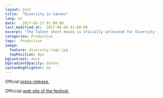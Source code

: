 ```yaml
---
layout: post
title:  "Diversity in Cannes"
lang: en
date:   2017-05-17 01:00:00
last_modified_at:  2017-06-04 01:00:00
excerpt: "The Talent short movie is oficially seleceted for Diversity in Cannes showcase."
categories: Production
tags:  Production
image:
  feature: diversity-logo.jpg
  topPosition: 0px
bgContrast: dark
bgGradientOpacity: darker
syntaxHighlighter: no
---
```


Official <a href="http://mailchi.mp/f9cab0590759/2017diversityincannesofficialselectionsupdated1">press-release.</a>

Officcial <a href="http://diversityincannes.com/">web site of the festival.</a>

<div class="img img--fullContainer img--14xLeading" style="background-image: url({{ site.baseurl_posts_img }}diversity-photo.jpg);"></div>
